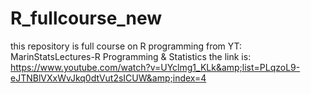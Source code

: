 # R_fullcourse_new
this repository is full course on R programming from YT: MarinStatsLectures-R Programming &amp; Statistics the link is: https://www.youtube.com/watch?v=UYclmg1_KLk&amp;list=PLqzoL9-eJTNBlVXxWvJkq0dtVut2sICUW&amp;index=4
